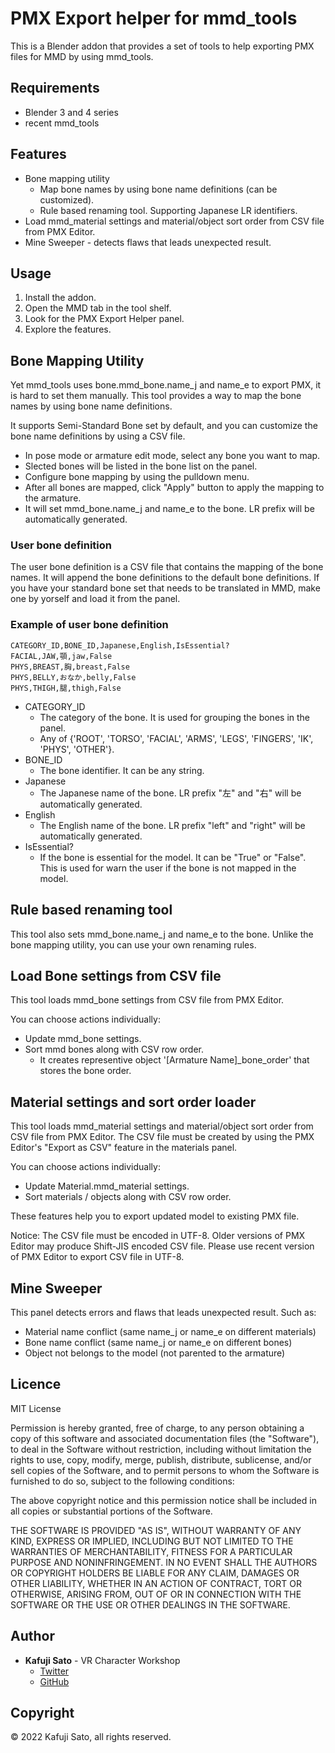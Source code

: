# PMX Export helper for mmd_tools

This is a Blender addon that provides a set of tools to help exporting PMX files for MMD by using mmd_tools.

## Requirements

- Blender 3 and 4 series
- recent mmd_tools

## Features

- Bone mapping utility
  - Map bone names by using bone name definitions (can be customized).
  - Rule based renaming tool. Supporting Japanese LR identifiers.
- Load mmd_material settings and material/object sort order from CSV file from PMX Editor.
- Mine Sweeper - detects flaws that leads unexpected result.

## Usage

1. Install the addon.
2. Open the MMD tab in the tool shelf.
3. Look for the PMX Export Helper panel.
4. Explore the features.

## Bone Mapping Utility

Yet mmd_tools uses bone.mmd_bone.name_j and name_e to export PMX, it is hard to set them manually. This tool provides a way to map the bone names by using bone name definitions.

It supports Semi-Standard Bone set by default, and you can customize the bone name definitions by using a CSV file.

- In pose mode or armature edit mode, select any bone you want to map.
- Slected bones will be listed in the bone list on the panel.
- Configure bone mapping by using the pulldown menu.
- After all bones are mapped, click "Apply" button to apply the mapping to the armature.
- It will set mmd_bone.name_j and name_e to the bone. LR prefix will be automatically generated.

### User bone definition

The user bone definition is a CSV file that contains the mapping of the bone names.
It will append the bone definitions to the default bone definitions.
If you have your standard bone set that needs to be translated in MMD, make one by yorself and load it from the panel.

### Example of user bone definition

```csv
CATEGORY_ID,BONE_ID,Japanese,English,IsEssential?
FACIAL,JAW,顎,jaw,False
PHYS,BREAST,胸,breast,False
PHYS,BELLY,おなか,belly,False
PHYS,THIGH,腿,thigh,False
```

- CATEGORY_ID
  - The category of the bone. It is used for grouping the bones in the panel.
  - Any of {'ROOT', 'TORSO', 'FACIAL', 'ARMS', 'LEGS', 'FINGERS', 'IK', 'PHYS', 'OTHER'}.
- BONE_ID
  - The bone identifier. It can be any string.
- Japanese
  - The Japanese name of the bone. LR prefix "左" and "右" will be automatically generated.
- English
  - The English name of the bone. LR prefix "left" and "right" will be automatically generated.
- IsEssential?
  - If the bone is essential for the model. It can be "True" or "False". This is used for warn the user if the bone is not mapped in the model.

## Rule based renaming tool

This tool also sets mmd_bone.name_j and name_e to the bone.
Unlike the bone mapping utility, you can use your own renaming rules.

## Load Bone settings from CSV file

This tool loads mmd_bone settings from CSV file from PMX Editor.

You can choose actions individually:

- Update mmd_bone settings.
- Sort mmd bones along with CSV row order.
  - It creates representive object '[Armature Name]_bone_order' that stores the bone order.

## Material settings and sort order loader

This tool loads mmd_material settings and material/object sort order from CSV file from PMX Editor.
The CSV file must be created by using the PMX Editor's "Export as CSV" feature in the materials panel.

You can choose actions individually:

- Update Material.mmd_material settings.
- Sort materials / objects along with CSV row order.

These features help you to export updated model to existing PMX file.

Notice: The CSV file must be encoded in UTF-8. Older versions of PMX Editor may produce Shift-JIS encoded CSV file. Please use recent version of PMX Editor to export CSV file in UTF-8.

## Mine Sweeper

This panel detects errors and flaws that leads unexpected result.
Such as:

- Material name conflict (same name_j or name_e on different materials)
- Bone name conflict (same name_j or name_e on different bones)
- Object not belongs to the model (not parented to the armature)

## Licence

MIT License

Permission is hereby granted, free of charge, to any person obtaining a copy
of this software and associated documentation files (the "Software"), to deal
in the Software without restriction, including without limitation the rights
to use, copy, modify, merge, publish, distribute, sublicense, and/or sell
copies of the Software, and to permit persons to whom the Software is
furnished to do so, subject to the following conditions:

The above copyright notice and this permission notice shall be included in all
copies or substantial portions of the Software.

THE SOFTWARE IS PROVIDED "AS IS", WITHOUT WARRANTY OF ANY KIND, EXPRESS OR
IMPLIED, INCLUDING BUT NOT LIMITED TO THE WARRANTIES OF MERCHANTABILITY,
FITNESS FOR A PARTICULAR PURPOSE AND NONINFRINGEMENT. IN NO EVENT SHALL THE
AUTHORS OR COPYRIGHT HOLDERS BE LIABLE FOR ANY CLAIM, DAMAGES OR OTHER
LIABILITY, WHETHER IN AN ACTION OF CONTRACT, TORT OR OTHERWISE, ARISING FROM,
OUT OF OR IN CONNECTION WITH THE SOFTWARE OR THE USE OR OTHER DEALINGS IN THE
SOFTWARE.

## Author

- **Kafuji Sato** - VR Character Workshop
  - [Twitter](https://twitter.com/kafuji)
  - [GitHub](https://kafuji.github.io)

## Copyright

© 2022 Kafuji Sato, all rights reserved.
